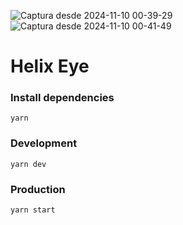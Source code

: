 ![Captura desde 2024-11-10 00-39-29](https://github.com/user-attachments/assets/c7acc86c-c9d2-48be-aa27-abb790e6ea7f)
![Captura desde 2024-11-10 00-41-49](https://github.com/user-attachments/assets/b39fbe4d-faea-46ab-b6ca-7736ca2fcf11)


# Helix Eye

### Install dependencies

```
yarn 
```

### Development

```
yarn dev
```


### Production

```
yarn start
```
